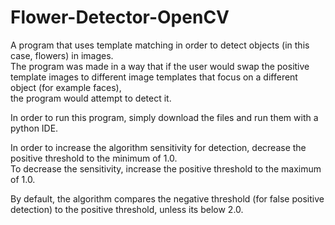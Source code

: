 # Flower-Detector-OpenCV
A program that uses template matching in order to detect objects (in this case, flowers) in images.   
The program was made in a way that if the user would swap the positive template images to different image templates that focus on a different object (for example faces),   
the program would attempt to detect it.   

In order to run this program, simply download the files and run them with a python IDE.   

In order to increase the algorithm sensitivity for detection, decrease the positive threshold to the minimum of 1.0.    
To decrease the sensitivity, increase the positive threshold to the maximum of 1.0.

By default, the algorithm compares the negative threshold (for false positive detection) to the positive threshold, unless its below 2.0.

